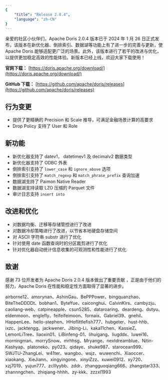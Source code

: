 ```yaml
---
{
    "title": "Release 2.0.4",
    "language": "zh-CN"
}
---
```


<!--
Licensed to the Apache Software Foundation (ASF) under one
or more contributor license agreements.  See the NOTICE file
distributed with this work for additional information
regarding copyright ownership.  The ASF licenses this file
to you under the Apache License, Version 2.0 (the
"License"); you may not use this file except in compliance
with the License.  You may obtain a copy of the License at

  http://www.apache.org/licenses/LICENSE-2.0

Unless required by applicable law or agreed to in writing,
software distributed under the License is distributed on an
"AS IS" BASIS, WITHOUT WARRANTIES OR CONDITIONS OF ANY
KIND, either express or implied.  See the License for the
specific language governing permissions and limitations
under the License.
-->

亲爱的社区小伙伴们，Apache Doris 2.0.4  版本已于 2024 年 1 月 26 日正式发布，该版本在新优化器、倒排索引、数据湖等功能上有了进一步的完善与更新，使 Apache Doris 能够适配更广泛的场景。此外，该版本进行了若干的改进与优化，以提供更加稳定高效的性能体验。新版本已经上线，欢迎大家下载使用！

**官网下载：** [https://doris.apache.org/download/](https://doris.apache.org/download/)

**GitHub 下载：** [https://github.com/apache/doris/releases](https://github.com/apache/doris/releases)


## 行为变更
- 提供了更精确的 Precision 和 Scale 推导，可满足金融场景计算的高要求
- Drop Policy 支持了 User 和 Role

## 新功能
- 新优化器支持了 datev1， datetimev1 及 decimalv2 数据类型
- 新优化器支持了 ODBC 外表
- 倒排索引支持了 `lower_case` 和 `ignore_above` 选项
- 倒排索引支持了 `match_regexp` 和 `match_phrase_prefix` 查询加速
- 数据湖支持了 Paimon Native Reader
- 数据湖支持读取 LZO 压缩的 Parquet 文件
- 审计日志支持 `insert into`

## 改进和优化
- 对数据均衡、迁移等存储管控进行了改进
- 对数据冷却策略进行了改进，以节省本地硬盘存储空间
- 对 ASCII 字符串 substr 进行了优化
- 针对使用 date 函数查询时的分区裁剪进行了优化
- 针对优化器自动统计信息收集的可观测性和性能进行了优化

## 致谢

感谢 73 位开发者为 Apache Doris 2.0.4 版本做出了重要贡献 ，正是由于他们的努力，Apache Doris 在性能和稳定性方面取得了显著的进步。

airborne12、amorynan、AshinGau、BePPPower、bingquanzhao、BiteTheDDDDt、bobhan1、ByteYue、caiconghui、CalvinKirs、cambyzju、caoliang-web、catpineapple、csun5285、dataroaring、deardeng、dutyu、eldenmoon、englefly、feifeifeimoon、fornaix、Gabriel39、gnehil、HappenLee、hello-stephen、HHoflittlefish777、hubgeter、hust-hhb、ixzc、jacktengg、jackwener、Jibing-Li、kaka11chen、KassieZ、LemonLiTree、liaoxin01、LiBinfeng-01、lihuigang、liugddx、luwei16、morningman、morrySnow、mrhhsg、Mryange、nextdreamblue、Nitin-Kashyap、platoneko、py023、qidaye、shuke987、starocean999、SWJTU-ZhangLei、w41ter、wangbo、wsjz、wuwenchi、Xiaoccer、xiaokang、XieJiann、xingyingone、xinyiZzz、xuwei0912、xy720、xzj7019、yujun777、zclllyybb、zddr、zhangguoqiang666、zhangstar333、zhannngchen、zhiqiang-hhhh、zy-kkk、zzzxl1993